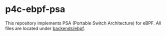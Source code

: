 # p4c-ebpf-psa 

This repository implements PSA (Portable Switch Architecture) for eBPF. All files are located under [backends/ebpf](./backends/ebpf).